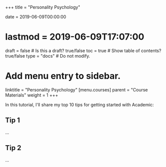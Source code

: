 +++
title = "Personality Psychology"

date = 2019-06-09T00:00:00
# lastmod = 2019-06-09T17:07:00

draft = false  # Is this a draft? true/false
toc = true  # Show table of contents? true/false
type = "docs"  # Do not modify.

# Add menu entry to sidebar.
linktitle = "Personality Psychology"
[menu.courses]
  parent = "Course Materials"
  weight = 1
+++

In this tutorial, I'll share my top 10 tips for getting started with Academic:

## Tip 1

...

## Tip 2

...
